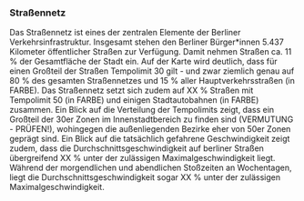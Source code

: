 ### Straßennetz
Das Straßennetz ist eines der zentralen Elemente der Berliner Verkehrsinfrastruktur. Insgesamt stehen den
Berliner Bürger*innen 5.437 Kilometer öffentlicher Straßen zur Verfügung. Damit nehmen Straßen ca. 11 % der 
Gesamtfläche der Stadt ein. Auf der Karte wird deutlich, dass für einen Großteil der Straßen Tempolimit
30 gilt - und zwar ziemlich genau auf 80 % des gesamten Straßennetzes und 15 % aller Hauptverkehrsstraßen (in FARBE). 
Das Straßennetz setzt sich zudem auf XX % Straßen mit Tempolimit 50 (in FARBE) und einigen Stadtautobahnen (in FARBE) 
zusammen. Ein Blick auf die Verteilung der Tempolimits zeigt, dass ein Großteil der 30er Zonen im Innenstadtbereich zu finden sind (VERMUTUNG - PRÜFEN!),
wohingegen die außenliegenden Bezirke eher von 50er Zonen geprägt sind. Ein Blick auf die tatsächlich gefahrene
Geschwindigkeit zeigt zudem, dass die Durchschnittsgeschwindigkeit auf berliner Straßen übergreifend XX % unter der
zulässigen Maximalgeschwindigkeit liegt. Während der morgendlichen und abendlichen Stoßzeiten an Wochentagen, liegt die
Durchschnittsgeschwindigkeit sogar XX % unter der zulässigen Maximalgeschwindigkeit.